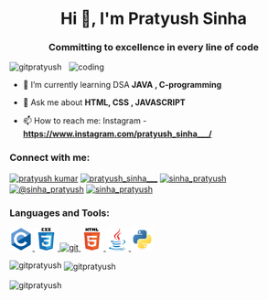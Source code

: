 <h1 align="center">Hi 👋, I'm Pratyush Sinha</h1>
<h3 align="center">Committing to excellence in every line of code</h3>
<img align="right" alt="coding" width="400" src="https://user-images.githubusercontent.com/55389276/140866485-8fb1c876-9a8f-4d6a-98dc-08c4981eaf70.gif">

<p align="left"> <img src="https://komarev.com/ghpvc/?username=gitpratyush&label=Profile%20views&color=0e75b6&style=flat" alt="gitpratyush" /> </p>

- 🌱 I’m currently learning DSA **JAVA , C-programming**

- 💬 Ask me about **HTML, CSS , JAVASCRIPT**

- 📫 How to reach me: Instagram - **https://www.instagram.com/pratyush_sinha___/**

<h3 align="left">Connect with me:</h3>
<p align="left">
<a href="https://linkedin.com/in/pratyush kumar" target="blank"><img align="center" src="https://raw.githubusercontent.com/rahuldkjain/github-profile-readme-generator/master/src/images/icons/Social/linked-in-alt.svg" alt="pratyush kumar" height="30" width="40" /></a>
<a href="https://instagram.com/pratyush_sinha___" target="blank"><img align="center" src="https://raw.githubusercontent.com/rahuldkjain/github-profile-readme-generator/master/src/images/icons/Social/instagram.svg" alt="pratyush_sinha___" height="30" width="40" /></a>
<a href="https://www.codechef.com/users/sinha_pratyush" target="blank"><img align="center" src="https://cdn.jsdelivr.net/npm/simple-icons@3.1.0/icons/codechef.svg" alt="sinha_pratyush" height="30" width="40" /></a>
<a href="https://www.hackerrank.com/@sinha_pratyush" target="blank"><img align="center" src="https://raw.githubusercontent.com/rahuldkjain/github-profile-readme-generator/master/src/images/icons/Social/hackerrank.svg" alt="@sinha_pratyush" height="30" width="40" /></a>
<a href="https://www.leetcode.com/sinha_pratyush" target="blank"><img align="center" src="https://raw.githubusercontent.com/rahuldkjain/github-profile-readme-generator/master/src/images/icons/Social/leet-code.svg" alt="sinha_pratyush" height="30" width="40" /></a>
</p>

<h3 align="left">Languages and Tools:</h3>
<p align="left"> <a href="https://www.cprogramming.com/" target="_blank" rel="noreferrer"> <img src="https://raw.githubusercontent.com/devicons/devicon/master/icons/c/c-original.svg" alt="c" width="40" height="40"/> </a> <a href="https://www.w3schools.com/css/" target="_blank" rel="noreferrer"> <img src="https://raw.githubusercontent.com/devicons/devicon/master/icons/css3/css3-original-wordmark.svg" alt="css3" width="40" height="40"/> </a> <a href="https://git-scm.com/" target="_blank" rel="noreferrer"> <img src="https://www.vectorlogo.zone/logos/git-scm/git-scm-icon.svg" alt="git" width="40" height="40"/> </a> <a href="https://www.w3.org/html/" target="_blank" rel="noreferrer"> <img src="https://raw.githubusercontent.com/devicons/devicon/master/icons/html5/html5-original-wordmark.svg" alt="html5" width="40" height="40"/> </a> <a href="https://www.java.com" target="_blank" rel="noreferrer"> <img src="https://raw.githubusercontent.com/devicons/devicon/master/icons/java/java-original.svg" alt="java" width="40" height="40"/> </a> <a href="https://www.python.org" target="_blank" rel="noreferrer"> <img src="https://raw.githubusercontent.com/devicons/devicon/master/icons/python/python-original.svg" alt="python" width="40" height="40"/> </a> </p>

<p><img align="left" src="https://github-readme-stats.vercel.app/api/top-langs?username=gitpratyush&show_icons=true&locale=en&layout=compact" alt="gitpratyush" /></p>

<p>&nbsp;<img align="center" src="https://github-readme-stats.vercel.app/api?username=gitpratyush&show_icons=true&locale=en" alt="gitpratyush" /></p>

<p><img align="center" src="https://github-readme-streak-stats.herokuapp.com/?user=gitpratyush&" alt="gitpratyush" /></p>
